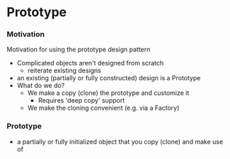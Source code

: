 # Prototype

### Motivation
Motivation for using the prototype design pattern

- Complicated objects aren't designed from scratch
  - reiterate existing designs
- an existing (partially or fully constructed) design is a Prototype
- What do we do?
  - We make a copy (clone) the prototype and customize it
    - Requires 'deep copy' support
  - We make the cloning convenient (e.g. via a Factory)

### Prototype
- a partially or fully initialized object that you copy (clone) and make use of